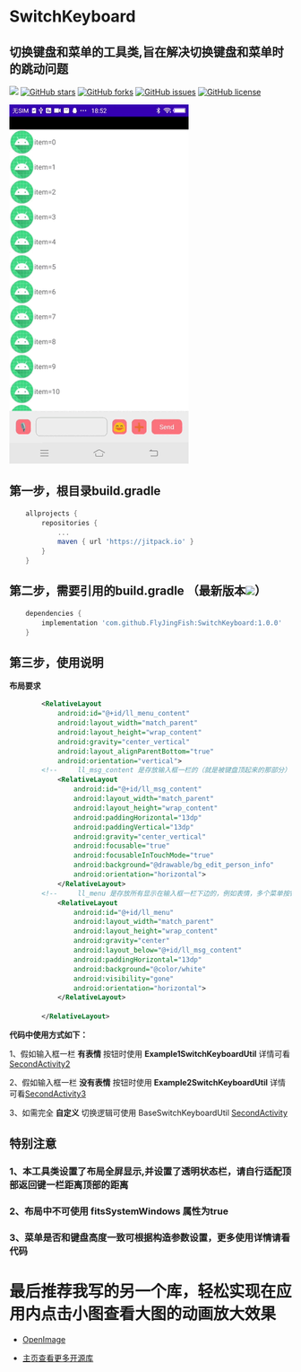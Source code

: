 # SwitchKeyboard
## 切换键盘和菜单的工具类,旨在解决切换键盘和菜单时的跳动问题

[![](https://jitpack.io/v/FlyJingFish/SwitchKeyboard.svg)](https://jitpack.io/#FlyJingFish/SwitchKeyboard)
[![GitHub stars](https://img.shields.io/github/stars/FlyJingFish/SwitchKeyboard.svg)](https://github.com/FlyJingFish/SwitchKeyboard/stargazers)
[![GitHub forks](https://img.shields.io/github/forks/FlyJingFish/SwitchKeyboard.svg)](https://github.com/FlyJingFish/SwitchKeyboard/network)
[![GitHub issues](https://img.shields.io/github/issues/FlyJingFish/SwitchKeyboard.svg)](https://github.com/FlyJingFish/SwitchKeyboard/issues)
[![GitHub license](https://img.shields.io/github/license/FlyJingFish/SwitchKeyboard.svg)](https://github.com/FlyJingFish/SwitchKeyboard/blob/master/LICENSE)


<img src="https://github.com/FlyJingFish/SwitchKeyboard/blob/master/screenshot/Screenrecording_20230213_185236.gif" width="320px" height="640px" alt="show" />


## 第一步，根目录build.gradle

```gradle
    allprojects {
        repositories {
            ...
            maven { url 'https://jitpack.io' }
        }
    }
```
## 第二步，需要引用的build.gradle （最新版本[![](https://jitpack.io/v/FlyJingFish/SwitchKeyboard.svg)](https://jitpack.io/#FlyJingFish/SwitchKeyboard)）

```gradle
    dependencies {
        implementation 'com.github.FlyJingFish:SwitchKeyboard:1.0.0'
    }
```
## 第三步，使用说明

**布局要求**

```xml
        <RelativeLayout
            android:id="@+id/ll_menu_content"
            android:layout_width="match_parent"
            android:layout_height="wrap_content"
            android:gravity="center_vertical"
            android:layout_alignParentBottom="true"
            android:orientation="vertical">
        <!--     ll_msg_content 是存放输入框一栏的（就是被键盘顶起来的那部分）       -->
            <RelativeLayout
                android:id="@+id/ll_msg_content"
                android:layout_width="match_parent"
                android:layout_height="wrap_content"
                android:paddingHorizontal="13dp"
                android:paddingVertical="13dp"
                android:gravity="center_vertical"
                android:focusable="true"
                android:focusableInTouchMode="true"
                android:background="@drawable/bg_edit_person_info"
                android:orientation="horizontal">
            </RelativeLayout>
        <!--     ll_menu 是存放所有显示在输入框一栏下边的，例如表情，多个菜单按钮，详情可看demo       -->
            <RelativeLayout
                android:id="@+id/ll_menu"
                android:layout_width="match_parent"
                android:layout_height="wrap_content"
                android:gravity="center"
                android:layout_below="@+id/ll_msg_content"
                android:paddingHorizontal="13dp"
                android:background="@color/white"
                android:visibility="gone"
                android:orientation="horizontal">
            </RelativeLayout>

        </RelativeLayout>
```

**代码中使用方式如下：**

1、假如输入框一栏 **有表情** 按钮时使用 **Example1SwitchKeyboardUtil** 详情可看[SecondActivity2](https://github.com/FlyJingFish/SwitchKeyboard/blob/master/app/src/main/java/com/flyjingfish/switchkeyboard/SecondActivity2.java)

2、假如输入框一栏 **没有表情** 按钮时使用 **Example2SwitchKeyboardUtil** 详情可看[SecondActivity3](https://github.com/FlyJingFish/SwitchKeyboard/blob/master/app/src/main/java/com/flyjingfish/switchkeyboard/SecondActivity3.java)

3、如需完全 **自定义** 切换逻辑可使用 BaseSwitchKeyboardUtil [SecondActivity](https://github.com/FlyJingFish/SwitchKeyboard/blob/master/app/src/main/java/com/flyjingfish/switchkeyboard/SecondActivity.java)


## 特别注意

### 1、本工具类设置了布局全屏显示,并设置了透明状态栏，请自行适配顶部返回键一栏距离顶部的距离

### 2、布局中不可使用 fitsSystemWindows 属性为true

### 3、菜单是否和键盘高度一致可根据构造参数设置，更多使用详情请看代码


# 最后推荐我写的另一个库，轻松实现在应用内点击小图查看大图的动画放大效果

- [OpenImage](https://github.com/FlyJingFish/OpenImage) 

- [主页查看更多开源库](https://github.com/FlyJingFish)



